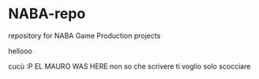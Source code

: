 # NABA-repo
repository for NABA Game Production projects

hellooo

cucù :P
EL MAURO WAS HERE
non so che scrivere ti voglio solo scocciare
